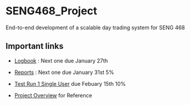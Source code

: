 # SENG468_Project

End-to-end development of a scalable day trading system for SENG 468

## Important links

- [Logbook](https://docs.google.com/document/d/1xYXMoz9LNA_vwVlQsgifg6b646PLg4U8BO-y8zszh6I/edit?usp=sharing) : Next one due January 27th

- [Reports](https://docs.google.com/document/d/14vhKMh3iT3FeVTXIK1BBEGvfbifLjwMe0yo4wCOuHrA/edit?usp=sharing) : Next one due January 31st 5%

- [Test Run 1 Single User](./Documents/Project_Overview1.pdfDocuments\Project_Overview1.pdf) due Febuary 15th 10%
  
- [Project Overview](./Documents/Project_Overview1.pdfDocuments\Project_Overview1.pdf) for Reference
